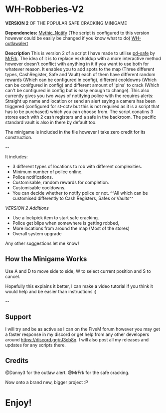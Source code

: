 # WH-Robberies-V2

**VERSION 2** OF THE POPULAR SAFE CRACKING MINIGAME

**Dependencies:**
[Mythic_Notify](https://github.com/JayMontana36/mythic_notify) (The script is configured to this version however could be easily be changed if you know what to do)
[WH-outlawalert](https://github.com/WindiestHook381/wh_outlawalert) 

**Description**
This is version 2 of a script I have made to utilise [pd-safe](https://forum.cfx.re/t/release-pd-safe-standalone-lua-safecracking-minigame/1231799) by [MrFrk](https://forum.cfx.re/u/mrfrk/summary). The idea of it is to replace esxholdup with a more interactive method however doesn't conflict with anything in it if you want to use both for whatever reason. It enables you to add spots to the map (Three different types, CashRegister, Safe and Vault) each of them have different random rewards (Which can be configured in config), different cooldowns (Which can be conifgured in config) and different amount of 'pins' to crack (Which can't be configured in config but is easy enough to change). This also currently gives you two ways of notifying police with the requires alerts: Straight up name and location or send an alert saying a camera has been triggered (configured for st-cctv but this is not required as it is a script that has to be purchased) which you can choose from. The script conatins 3 stores each with 2 cash registers and a safe in the backroom. The pacific standard vault is also in there by default too.

The minigame is included in the file however I take zero credit for its construction.

--

It includes:
- 3 different types of locations to rob with different complexities.
- Minimum number of police online.
- Police notifications.
- Customisable, random rewards for completion.
- Customisable cooldowns.
- You can decide whether to notify police or not.
^^All which can be customised differently to Cash Registers, Safes or Vaults^^

*VERSION 2 Additions*
- Use a lockpick item to start safe cracking.
- Police get blips when somewhere is getting robbed,
- More locations from around the map (Most of the stores)
- Overall system upgrade

Any other suggestions let me know!

## How the Minigame Works
Use A and D to move side to side, W to select current position and S to cancel.

Hopefully this explains it better, I can make a video tutorial if you think it would help and be easier than instructions :)

--


## Support
I will try and be as active as I can on the FiveM forum however you may get a faster response in my discord or get help from any other developers around https://discord.gg/rJ3cb8n. I will also post all my releases and updates for any scripts there.

## Credits
@Danny3 for the outlaw alert.
@MrFrk for the safe cracking.

Now onto a brand new, bigger project :P

# Enjoy!